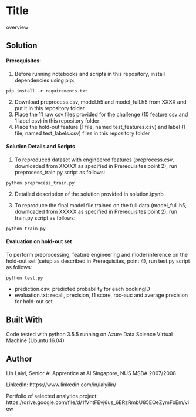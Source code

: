 # Title

overview

## Solution

#### Prerequisites:

1. Before running notebooks and scripts in this repository, install dependencies using pip:

<pre><code>pip install -r requirements.txt</code></pre>

2. Download preprocess.csv, model.h5 and model_full.h5 from XXXX and put it in this repository folder
3. Place the 11 raw csv files provided for the challenge (10 feature csv and 1 label csv) in this repository folder
4. Place the hold-out feature (1 file, named test_features.csv) and label (1 file, named test_labels.csv) files in this repository folder

#### Solution Details and Scripts

1. To reproduced dataset with engineered features (preprocess.csv, downloaded from XXXXX as specified in Prerequisites point 2), run preprocess_train.py script as follows:

<pre><code>python preprocess_train.py</code></pre>

2. Detailed description of the solution provided in solution.ipynb

3. To reproduce the final model file trained on the full data (model_full.h5, downloaded from XXXXX as specified in Prerequisites point 2), run train.py script as follows:

<pre><code>python train.py</code></pre>

#### Evaluation on hold-out set

To perform preprocessing, feature engineering and model inference on the hold-out set (setup as described in Prerequisites, point 4), run test.py script as follows:

<pre><code>python test.py</code></pre>

- prediction.csv: predicted probability for each bookingID
- evaluation.txt: recall, precision, f1 score, roc-auc and average precision for hold-out set

## Built With

Code tested with python 3.5.5 running on Azure Data Science Virtual Machine (Ubuntu 16.04)

## Author

<p>Lin Laiyi, Senior AI Apprentice at AI Singapore, NUS MSBA 2007/2008</p>
<p>LinkedIn: https://www.linkedin.com/in/laiyilin/</p>
<p>Portfolio of selected analytics project: https://drive.google.com/file/d/1fVntFEvj6us_6ERzRmbU85EOeZymFxEm/view</p>